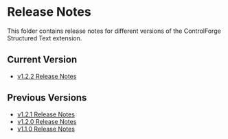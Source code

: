 # Release Notes

This folder contains release notes for different versions of the ControlForge Structured Text extension.

## Current Version
- [v1.2.2 Release Notes](v1.2.2.md)

## Previous Versions
- [v1.2.1 Release Notes](v1.2.1.md)
- [v1.2.0 Release Notes](v1.2.0.md)
- [v1.1.0 Release Notes](v1.1.0.md)
